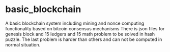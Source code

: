 # basic_blockchain
A basic blockchain system including mining and nonce computing functionality based on bitcoin consensus mechanisms
There is json files for genesis block and 15 ledgers and 15 math problem to be solved in hash puzzle. The last problem is harder than others and can not be computed in
normal situation.
